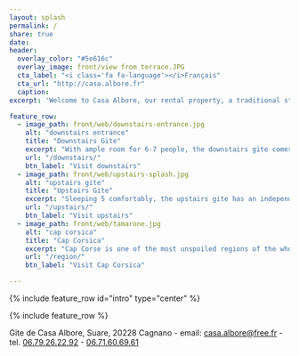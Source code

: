 ```yaml
---
layout: splash
permalink: /
share: true
date:
header:
  overlay_color: "#5e616c"
  overlay_image: front/view from terrace.JPG
  cta_label: "<i class='fa fa-language'></i>Français"
  cta_url: "http://casa.albore.fr"
  caption:
excerpt: 'Welcome to Casa Albore, our rental property, a traditional stone house in Cap Corsica, with a view over the maquis to the sea, and the isle of Capraia on the horizon.'

feature_row:
  - image_path: front/web/downstairs-entrance.jpg
    alt: "downstairs entrance"
    title: "Downstairs Gite"
    excerpt: "With ample room for 6-7 people, the downstairs gite comes with plenty of space and a large terrace"
    url: "/downstairs/"
    btn_label: "Visit downstairs"
  - image_path: front/web/upstairs-splash.jpg
    alt: "upstairs gite"
    title: "Upstairs Gite"
    excerpt: "Sleeping 5 comfortably, the upstairs gite has an independent entrance and large living room"
    url: "/upstairs/"
    btn_label: "Visit upstairs"
  - image_path: front/web/tamarone.jpg
    alt: "cap corsica"
    title: "Cap Corsica"
    excerpt: "Cap Corse is one of the most unspoiled regions of the whole Isle of Beauty."
    url: "/region/"
    btn_label: "Visit Cap Corsica"

---
```


{% include feature_row id="intro" type="center" %}

{% include feature_row %}


Gite de Casa Albore, Suare, 20228 Cagnano -
email: <a href="mailto:casa.albore@free.fr">casa.albore@free.fr</a> -
tel.
<a href="tel:+33679262292">06.79.26.22.92</a> -
<a href="tel:+33495574163">06.71.60.69.61</a>
